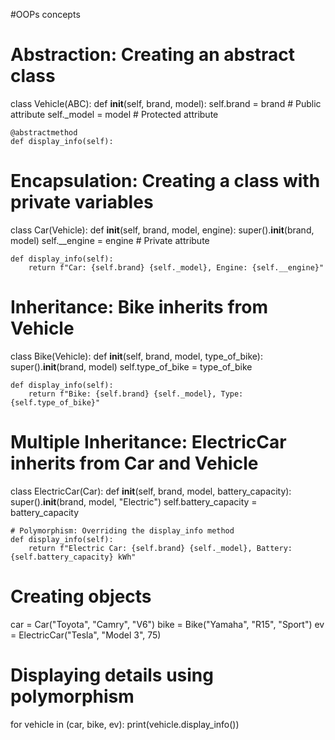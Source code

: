 #OOPs concepts 

# Abstraction: Creating an abstract class
class Vehicle(ABC):
    def __init__(self, brand, model):
        self.brand = brand  # Public attribute
        self._model = model  # Protected attribute

    @abstractmethod
    def display_info(self):
       
# Encapsulation: Creating a class with private variables
class Car(Vehicle):
    def __init__(self, brand, model, engine):
        super().__init__(brand, model)
        self.__engine = engine  # Private attribute

    def display_info(self):
        return f"Car: {self.brand} {self._model}, Engine: {self.__engine}"     

# Inheritance: Bike inherits from Vehicle
class Bike(Vehicle):
    def __init__(self, brand, model, type_of_bike):
        super().__init__(brand, model)
        self.type_of_bike = type_of_bike

    def display_info(self):
        return f"Bike: {self.brand} {self._model}, Type: {self.type_of_bike}"

# Multiple Inheritance: ElectricCar inherits from Car and Vehicle
class ElectricCar(Car):
    def __init__(self, brand, model, battery_capacity):
        super().__init__(brand, model, "Electric")
        self.battery_capacity = battery_capacity

    # Polymorphism: Overriding the display_info method
    def display_info(self):
        return f"Electric Car: {self.brand} {self._model}, Battery: {self.battery_capacity} kWh"

# Creating objects
car = Car("Toyota", "Camry", "V6")
bike = Bike("Yamaha", "R15", "Sport")
ev = ElectricCar("Tesla", "Model 3", 75)

# Displaying details using polymorphism
for vehicle in (car, bike, ev):
    print(vehicle.display_info())
